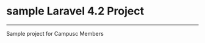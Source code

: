 # sample Laravel 4.2 Project
-----------------------------------------

Sample project for Campusc Members
